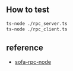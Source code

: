 
## How to test
```bash
ts-node ./rpc_server.ts
ts-node ./rpc_client.ts
```

## reference

* [sofa-rpc-node](https://github.com/sofastack/sofa-rpc-node/blob/master/example/server.js) 
